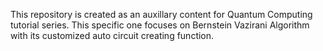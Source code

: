 This repository is created as an auxillary content for Quantum Computing tutorial series. This specific one focuses on Bernstein Vazirani Algorithm with its customized auto circuit creating function.
